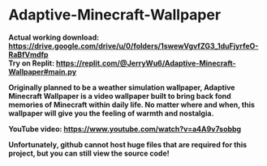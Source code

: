 # Adaptive-Minecraft-Wallpaper

<b>Actual working download: https://drive.google.com/drive/u/0/folders/1swewVgvfZG3_1duFjyrfeO-RaBfVmdfp<b><br>
Try on Replit: https://replit.com/@JerryWu6/Adaptive-Minecraft-Wallpaper#main.py

Originally planned to be a weather simulation wallpaper, Adaptive Minecraft Wallpaper is a video wallpaper built to bring back fond memories of Minecraft within daily life. No matter where and when, this wallpaper will give you the feeling of warmth and nostalgia.

YouTube video: https://www.youtube.com/watch?v=a4A9v7sobbg

Unfortunately, github cannot host huge files that are required for this project, but you can still view the source code!

